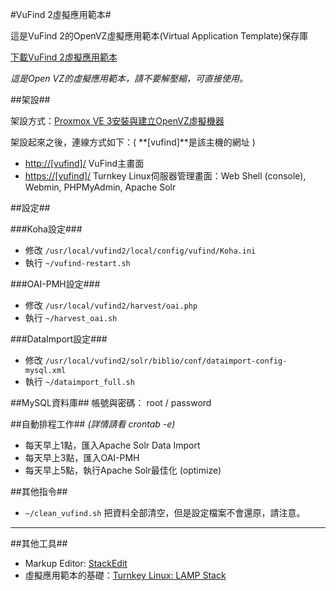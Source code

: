 #VuFind 2虛擬應用範本#

這是VuFind 2的OpenVZ虛擬應用範本(Virtual Application Template)保存庫

[下載VuFind 2虛擬應用範本](http://cloud-disk-2013.dlll.nccu.edu.tw/public.php?service=files&t=abc16758e8b8c4c91538830a4016565b)

*這是Open VZ的虛擬應用範本，請不要解壓縮，可直接使用。*

##架設##

架設方式：[Proxmox VE 3安裝與建立OpenVZ虛擬機器](http://pulipuli.blogspot.tw/2013/07/proxmox-ve-3openvz.html)

架設起來之後，連線方式如下：( **[vufind]**是該主機的網址 )
- <u>http://[vufind]/</u>
VuFind主畫面
- <u>https://[vufind]/</u>
Turnkey Linux伺服器管理畫面：Web Shell (console), Webmin, PHPMyAdmin, Apache Solr

##設定##

###Koha設定###
- 修改 <code>/usr/local/vufind2/local/config/vufind/Koha.ini</code>
- 執行 <code>~/vufind-restart.sh</code>

###OAI-PMH設定###
- 修改 <code>/usr/local/vufind2/harvest/oai.php</code>
- 執行 <code>~/harvest_oai.sh</code>

###DataImport設定###
- 修改 <code>/usr/local/vufind2/solr/biblio/conf/dataimport-config-mysql.xml</code>
- 執行 <code>~/dataimport_full.sh</code>

##MySQL資料庫##
帳號與密碼：
root / password

##自動排程工作##
*(詳情請看 crontab -e)*

- 每天早上1點，匯入Apache Solr Data Import
- 每天早上3點，匯入OAI-PMH
- 每天早上5點，執行Apache Solr最佳化 (optimize)

##其他指令##
- <code>~/clean_vufind.sh</code>
把資料全部清空，但是設定檔案不會還原，請注意。

------
##其他工具##
- Markup Editor: [StackEdit](https://stackedit.io/)
- 虛擬應用範本的基礎：[Turnkey Linux: LAMP Stack](http://www.turnkeylinux.org/lampstack)
